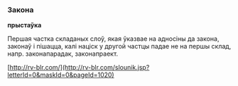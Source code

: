 ### Закона
**прыстаўка**

Першая частка складаных слоў, якая ўказвае на адносіны да закона, законаў і пішацца, калі націск у другой частцы падае не на першы склад, напр. законапарадак, законапраект.

<a rel="author">[http://rv-blr.com/](http://rv-blr.com/slounik.jsp?letterId=0&maskId=0&pageId=1020)</a>
